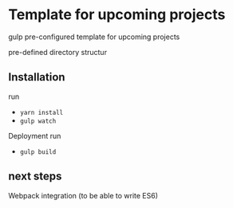 # Template for upcoming projects
gulp pre-configured template for upcoming projects

pre-defined directory structur

## Installation
run 
  - `yarn install`
  - `gulp watch`
  
Deployment
run
  - `gulp build`

## next steps
Webpack integration (to be able to write ES6)
